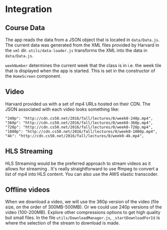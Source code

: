 # Integration

## Course Data

The app reads the data from a JSON object that is located in `data/Data.js`. The current data was generated from the XML files provided by Harvard in the `xml` dir. `utils/data-loader.js` transforms the XML into the data in `data/Data.js`.

`weekNumber` determines the current week that the class is in i.e. the week tile that is displayed when the app is started. This is set in the constructor of the `HomeScreen` component.

## Video

Harvard provided us with a set of mp4 URLs hosted on their CDN. The JSON associated with each video looks something like:

```
"240p": "http://cdn.cs50.net/2016/fall/lectures/0/week0-240p.mp4",
"360p": "http://cdn.cs50.net/2016/fall/lectures/0/week0-360p.mp4",
"720p": "http://cdn.cs50.net/2016/fall/lectures/0/week0-720p.mp4",
"1080p": "http://cdn.cs50.net/2016/fall/lectures/0/week0-1080p.mp4",
"4k": "http://cdn.cs50.net/2016/fall/lectures/0/week0-4k.mp4",
```

## HLS Streaming

HLS Streaming would be the preferred approach to stream videos as it allows for streaming . It's really straightforward to use ffmpeg to convert a list of mp4 into HLS content. You can also use the AWS elastic transcoder.

## Offline videos

When we download a video, we will use the 360p version of the video (file size, on the order of 300MB-500MB). Or we could use 240p versions of the video (100-200MB). Explore other compressions options to get high quality but small files. In the file `utils/DownloadManager.js`, `_startDownloadForId` is where the selection of the stream to download is made.